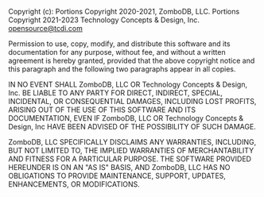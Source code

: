 Copyright (c): Portions Copyright 2020-2021, ZomboDB, LLC. Portions Copyright 2021-2023 Technology Concepts & Design, Inc. <opensource@tcdi.com>

Permission to use, copy, modify, and distribute this software and its documentation for any purpose, without fee, and without a written agreement is hereby granted, provided that the above copyright notice and this paragraph and the following two paragraphs appear in all copies.

IN NO EVENT SHALL ZomboDB, LLC OR Technology Concepts & Design, Inc. BE LIABLE TO ANY PARTY FOR DIRECT, INDIRECT, SPECIAL, INCIDENTAL, OR CONSEQUENTIAL DAMAGES, INCLUDING LOST PROFITS, ARISING OUT OF THE USE OF THIS SOFTWARE AND ITS DOCUMENTATION, EVEN IF ZomboDB, LLC OR Technology Concepts & Design, Inc HAVE BEEN ADVISED OF THE POSSIBILITY OF SUCH DAMAGE.

ZomboDB, LLC SPECIFICALLY DISCLAIMS ANY WARRANTIES, INCLUDING, BUT NOT LIMITED TO, THE IMPLIED WARRANTIES OF MERCHANTABILITY AND FITNESS FOR A PARTICULAR PURPOSE. THE SOFTWARE PROVIDED HEREUNDER IS ON AN "AS IS" BASIS, AND ZomboDB, LLC HAS NO OBLIGATIONS TO PROVIDE MAINTENANCE, SUPPORT, UPDATES, ENHANCEMENTS, OR MODIFICATIONS.
